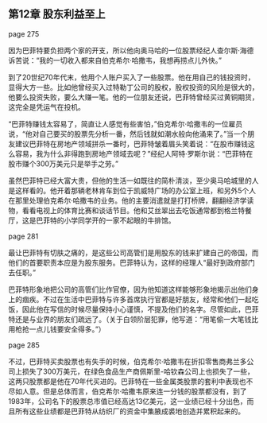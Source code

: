 ## 第12章 股东利益至上

page 275

因为巴菲特要负担两个家的开支，所以他向奥马哈的一位股票经纪人查尔斯·海德诉苦说：“我的一切收入都来自伯克希尔·哈撒韦，我想再捞点儿外快。”

到了20世纪70年代末，他用个人账户买入了一些股票。他在用自己的钱投资时，显得大方一些。比如他曾经买入过特勒丁公司的股权，股权投资的风险是很大的，他要么投资失败，要么大赚一笔。他的一位朋友还说，巴菲特曾经买过黄铜期货，这完全是凭运气在投机。

“巴菲特赚钱太容易了，简直让人感觉有些害怕，”伯克希尔·哈撒韦的一位雇员说，“他对自己要买的股票先分析一番，然后钱就如潮水般向他涌来了。”当一个朋友建议巴菲特在房地产领域拼杀一番时，巴菲特皱着眉头笑着说：“在股市赚钱这么容易，我为什么非得跑到房地产领域去呢？”经纪人阿特·罗斯尔说：“巴菲特在股市赚个300万美元只是举手之劳。”

虽然巴菲特已经大富大贵，但他的生活一如既往的简朴清淡，至少奥马哈城里的人是这样看的。他开着那辆老林肯车到位于凯威特广场的办公室上班，和另外5个人在那里处理伯克希尔·哈撒韦的业务。他的主要消遣就是打打桥牌，翻翻经济学读物，看看电视上的体育比赛和谈话节目。他和艾丝翠出去吃饭通常都到格兰特餐厅，这是巴菲特的小学同学开的一家不起眼的牛排馆。

page 281

最让巴菲特有切肤之痛的，是这些公司高管们是用股东的钱来扩建自己的帝国，而他们的首要职责本应是为股东服务。巴菲特认为，这样的经理人“最好到政府部门去任职。”

巴菲特形象地把公司的高管们比作官僚，因为他知道这样能够形象地揭示出他们身上的痼疾。不过在生活中巴菲特与许多首席执行官都是好朋友，经常和他们一起吃饭，因此他在写信的时候尽量保持小心谨慎，不提及他们的名字。尽管如此，巴菲特还是与业界的朋友们疏远了。（关于白领阶层犯罪，他写道：“用笔偷一大笔钱比用枪抢一点儿钱要安全得多。”）

page 285

不过，巴菲特买卖股票也有失手的时候，伯克希尔·哈撒韦在折扣零售商弗兰多公司上损失了300万美元，在绿色食品生产商佩斯里-哈钦森公司上也损失了一些，这两只股票都是他在70年代买进的。巴菲特在一些金属类股票的套利中表现也不尽如人意。但是总体而言，伯克希尔·哈撒韦原来连一分钱的股票都没有，到了1983年，公司名下的股票总市值已经高达13亿美元，这一业绩已经十分出色，而且所有这些业绩都是巴菲特从纺织厂的资金中集腋成裘地创造并累积起来的。
